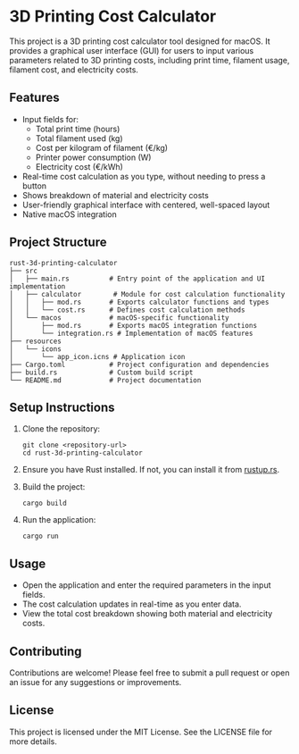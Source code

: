 # 3D Printing Cost Calculator

This project is a 3D printing cost calculator tool designed for macOS. It provides a graphical user interface (GUI) for users to input various parameters related to 3D printing costs, including print time, filament usage, filament cost, and electricity costs.

## Features

- Input fields for:
  - Total print time (hours)
  - Total filament used (kg)
  - Cost per kilogram of filament (€/kg)
  - Printer power consumption (W)
  - Electricity cost (€/kWh)
- Real-time cost calculation as you type, without needing to press a button
- Shows breakdown of material and electricity costs
- User-friendly graphical interface with centered, well-spaced layout
- Native macOS integration

## Project Structure

```
rust-3d-printing-calculator
├── src
│   ├── main.rs          # Entry point of the application and UI implementation
│   ├── calculator        # Module for cost calculation functionality
│   │   ├── mod.rs       # Exports calculator functions and types
│   │   └── cost.rs      # Defines cost calculation methods
│   └── macos            # macOS-specific functionality
│       ├── mod.rs       # Exports macOS integration functions
│       └── integration.rs # Implementation of macOS features
├── resources
│   └── icons
│       └── app_icon.icns # Application icon
├── Cargo.toml           # Project configuration and dependencies
├── build.rs             # Custom build script
└── README.md            # Project documentation
```

## Setup Instructions

1. Clone the repository:
   ```
   git clone <repository-url>
   cd rust-3d-printing-calculator
   ```

2. Ensure you have Rust installed. If not, you can install it from [rustup.rs](https://rustup.rs/).

3. Build the project:
   ```
   cargo build
   ```

4. Run the application:
   ```
   cargo run
   ```

## Usage

- Open the application and enter the required parameters in the input fields.
- The cost calculation updates in real-time as you enter data.
- View the total cost breakdown showing both material and electricity costs.

## Contributing

Contributions are welcome! Please feel free to submit a pull request or open an issue for any suggestions or improvements.

## License

This project is licensed under the MIT License. See the LICENSE file for more details.